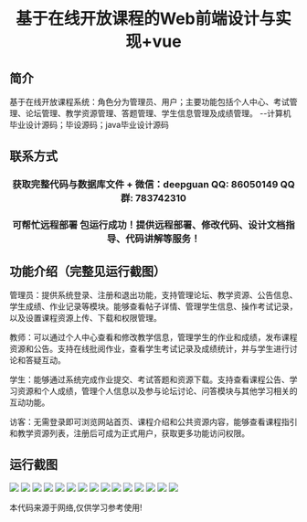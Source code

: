 <p><h1 align="center">基于在线开放课程的Web前端设计与实现+vue</h1></p>

## 简介
基于在线开放课程系统：角色分为管理员、用户；主要功能包括个人中心、考试管理、论坛管理、教学资源管理、答题管理、学生信息管理及成绩管理。    --计算机毕业设计源码；毕设源码；java毕业设计源码


## 联系方式
<p><h3 align="center">获取完整代码与数据库文件 + 微信：deepguan QQ: 86050149 QQ群: 783742310</h3></p>
<p><h3 align="center">可帮忙远程部署 包运行成功！提供远程部署、修改代码、设计文档指导、代码讲解等服务！</h3></p>

## 功能介绍（完整见运行截图）
管理员：提供系统登录、注册和退出功能，支持管理论坛、教学资源、公告信息、学生成绩、作业记录等模块。能够查看帖子详情、管理学生信息、操作考试记录，以及设置课程资源上传、下载和权限管理。

教师：可以通过个人中心查看和修改教学信息，管理学生的作业和成绩，发布课程资源和公告。支持在线批阅作业，查看学生考试记录及成绩统计，并与学生进行讨论和答疑互动。

学生：能够通过系统完成作业提交、考试答题和资源下载。支持查看课程公告、学习资源和个人成绩，管理个人信息以及参与论坛讨论、问答模块与其他学习相关的互动功能。

访客：无需登录即可浏览网站首页、课程介绍和公共资源内容，能够查看课程指引和教学资源列表，注册后可成为正式用户，获取更多功能访问权限。


## 运行截图
![](img/001.jpg)
![](img/002.jpg)
![](img/003.jpg)
![](img/004.jpg)
![](img/005.jpg)
![](img/006.jpg)
![](img/007.jpg)
![](img/008.jpg)
![](img/009.jpg)
![](img/010.jpg)
![](img/011.jpg)
![](img/012.jpg)
![](img/013.jpg)
![](img/014.jpg)
![](img/015.jpg)

<p>本代码来源于网络,仅供学习参考使用!</p>
